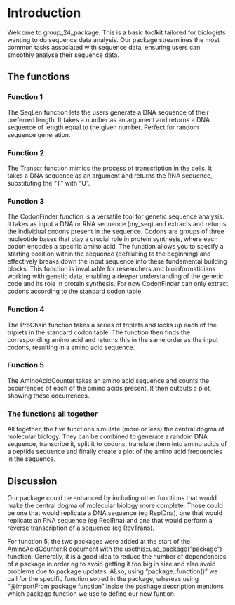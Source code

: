 
# Introduction

Welcome to group_24_package. This is a basic toolkit tailored for
biologists wanting to do sequence data analysis. Our package streamlines
the most common tasks associated with sequence data, ensuring users can
smoothly analyse their sequence data.

## The functions

### Function 1

The SeqLen function lets the users generate a DNA sequence of their
preferred length. It takes a number as an argument and returns a DNA
sequence of length equal to the given number. Perfect for random
sequence generation.

### Function 2

The Transcr function mimics the process of transcription in the cells.
It takes a DNA sequence as an argument and returns the RNA sequence,
substituting the “T” with “U”.

### Function 3

The CodonFinder function is a versatile tool for genetic sequence
analysis. It takes as input a DNA or RNA sequence (my_seq) and extracts
and returns the individual codons present in the sequence. Codons are
groups of three nucleotide bases that play a crucial role in protein
synthesis, where each codon encodes a specific amino acid. The function
allows you to specify a starting position within the sequence
(defaulting to the beginning) and effectively breaks down the input
sequence into these fundamental building blocks. This function is
invaluable for researchers and bioinformaticians working with genetic
data, enabling a deeper understanding of the genetic code and its role
in protein synthesis. For now CodonFinder can only extract codons
according to the standard codon table.

### Function 4

The ProChain function takes a series of triplets and looks up each of
the triplets in the standard codon table. The function then finds the
corresponding amino acid and returns this in the same order as the input
codons, resulting in a amino acid sequence.

### Function 5

The AminoAcidCounter takes an amino acid sequence and counts the
occurrences of each of the amino acids present. It then outputs a plot,
showing these occurrences.

### The functions all together

All together, the five functions simulate (more or less) the central
dogma of molecular biology. They can be combined to generate a random
DNA sequence, transcribe it, split it to codons, translate them into
amino acids of a peptide sequence and finally create a plot of the amino
acid frequencies in the sequence.

## Discussion

Our package could be enhanced by including other functions that would
make the central dogma of molecular biology more complete. Those could
be one that would replicate a DNA sequence (eg ReplDna), one that would
replicate an RNA sequence (eg ReplRna) and one that would perform a
reverse transcription of a sequence (eg RevTrans).

For function 5, the two packages were added at the start of the
AminoAcidCounter.R document with the usethis::use_package(“package”)
function. Generally, it is a good idea to reduce the number of
dependencies of a package in order eg to avoid getting it too big in
size and also avoid problems due to package updates. ALso, using
“package::function()” we call for the specific function sotred in the
package, whereas using “@importFrom package function” inside the pachage
description mentions which package function we use to define our new
funtion.
